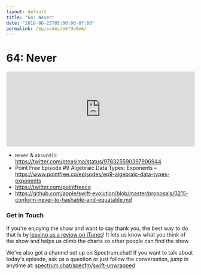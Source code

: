 ```yaml
---
layout: default
title: "64: Never"
date: "2018-06-25T05:00:00-07:00"
permalink: /episodes/e6f9d8e6/
---
```


# 64: Never

<iframe frameBorder="0" height="200px" scrolling="no" seamless src="https://player.simplecast.com/f7b9fbd4-a09e-4457-9abe-39458e2dcebe" width="100%"></iframe>

* `Never` & `absurd()`: https://twitter.com/pteasima/status/978325590397906944
* Point Free Episode #9 Algebraic Data Types: Exponents – https://www.pointfree.co/episodes/ep9-algebraic-data-types-exponents
* https://twitter.com/pointfreeco
* https://github.com/apple/swift-evolution/blob/master/proposals/0215-conform-never-to-hashable-and-equatable.md

### Get in Touch 

If you're enjoying the show and want to say thank you, the best way to do that is by [leaving us a review on iTunes](https://itunes.apple.com/us/podcast/swift-unwrapped/id1209817203?mt=2)! It lets us know what you think of the show and helps us climb the charts so other people can find the show.

We've also got a channel set up on Spectrum.chat! If you want to talk about today's episode, ask us a question or just follow the conversation, jump in anytime at: [spectrum.chat/specfm/swift-unwrapped](https://spectrum.chat/specfm/swift-unwrapped)

